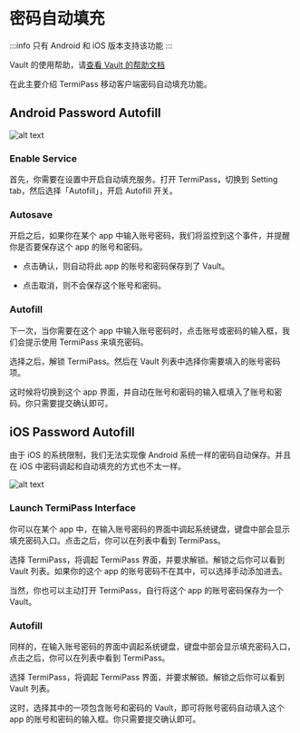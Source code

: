 # 密码自动填充

:::info
只有 Android 和 iOS 版本支持该功能
:::

Vault 的使用帮助，请[查看 Vault 的帮助文档](../terminus/vault/index.md)

在此主要介绍 TermiPass 移动客户端密码自动填充功能。

## Android Password Autofill

![alt text](/images/how-to/termipass/autofill_android.jpg)

### Enable Service

首先，你需要在设置中开启自动填充服务。打开 TermiPass，切换到 Setting tab，然后选择「Autofill」，开启 Autofill 开关。

### Autosave

开启之后，如果你在某个 app 中输入账号密码，我们将监控到这个事件，并提醒你是否要保存这个 app 的账号和密码。

- 点击确认，则自动将此 app 的账号和密码保存到了 Vault。

- 点击取消，则不会保存这个账号和密码。

### Autofill

下一次，当你需要在这个 app 中输入账号密码时，点击账号或密码的输入框，我们会提示使用 TermiPass 来填充密码。

选择之后，解锁 TermiPass。然后在 Vault 列表中选择你需要填入的账号密码项。

这时候将切换到这个 app 界面，并自动在账号和密码的输入框填入了账号和密码。你只需要提交确认即可。

## iOS Password Autofill

由于 iOS 的系统限制，我们无法实现像 Android 系统一样的密码自动保存。并且在 iOS 中密码调起和自动填充的方式也不太一样。

![alt text](/images/how-to/termipass/autofill_ios.jpg)

### Launch TermiPass Interface

你可以在某个 app 中，在输入账号密码的界面中调起系统键盘，键盘中部会显示填充密码入口。点击之后，你可以在列表中看到 TermiPass。

选择 TermiPass，将调起 TermiPass 界面，并要求解锁。解锁之后你可以看到 Vault 列表。如果你的这个 app 的账号密码不在其中，可以选择手动添加进去。

当然，你也可以主动打开 TermiPass，自行将这个 app 的账号密码保存为一个 Vault。

### Autofill

同样的，在输入账号密码的界面中调起系统键盘，键盘中部会显示填充密码入口，点击之后，你可以在列表中看到 TermiPass。

选择 TermiPass，将调起 TermiPass 界面，并要求解锁。解锁之后你可以看到 Vault 列表。

这时，选择其中的一项包含账号和密码的 Vault，即可将账号密码自动填入这个 app 的账号和密码的输入框。你只需要提交确认即可。
